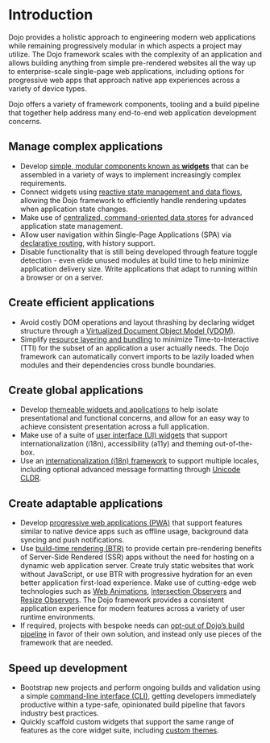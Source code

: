 # Introduction

Dojo provides a holistic approach to engineering modern web applications while remaining progressively modular in which aspects a project may utilize. The Dojo framework scales with the complexity of an application and allows building anything from simple pre-rendered websites all the way up to enterprise-scale single-page web applications, including options for progressive web apps that approach native app experiences across a variety of device types.

Dojo offers a variety of framework components, tooling and a build pipeline that together help address many end-to-end web application development concerns.

## Manage complex applications

-   Develop [simple, modular components known as **widgets**](/learn/creating-widgets/widget-fundamentals#basic-widget-structure) that can be assembled in a variety of ways to implement increasingly complex requirements.
-   Connect widgets using [reactive state management and data flows](/learn/creating-widgets/managing-state), allowing the Dojo framework to efficiently handle rendering updates when application state changes.
-   Make use of [centralized, command-oriented data stores](/learn/stores/introduction) for advanced application state management.
-   Allow user navigation within Single-Page Applications (SPA) via [declarative routing](/learn/routing/route-configuration), with history support.
-   Disable functionality that is still being developed through feature toggle detection - even elide unused modules at build time to help minimize application delivery size. Write applications that adapt to running within a browser or on a server.

## Create efficient applications

-   Avoid costly DOM operations and layout thrashing by declaring widget structure through a [Virtualized Document Object Model (VDOM)](/learn/creating-widgets/rendering-widgets#working-with-the-vdom).
-   Simplify [resource layering and bundling](/learn/building/creating-bundles) to minimize Time-to-Interactive (TTI) for the subset of an application a user actually needs. The Dojo framework can automatically convert imports to be lazily loaded when modules and their dependencies cross bundle boundaries.

## Create global applications

-   Develop [themeable widgets and applications](/learn/styling/introduction) to help isolate presentational and functional concerns, and allow for an easy way to achieve consistent presentation across a full application.
-   Make use of a suite of [user interface (UI) widgets](https://github.com/dojo/widgets/blob/master/README.md) that support internationalization (i18n), accessibility (a11y) and theming out-of-the-box.
-   Use an [internationalization (i18n) framework](/learn/i18n/introduction) to support multiple locales, including optional advanced message formatting through [Unicode CLDR](/learn/i18n/advanced-formatting-cldr).

## Create adaptable applications

-   Develop [progressive web applications (PWA)](/learn/building/progressive-web-applications) that support features similar to native device apps such as offline usage, background data syncing and push notifications.
-   Use [build-time rendering (BTR)](/learn/building/buildtime-rendering) to provide certain pre-rendering benefits of Server-Side Rendered (SSR) apps without the need for hosting on a dynamic web application server. Create truly static websites that work without JavaScript, or use BTR with progressive hydration for an even better application first-load experience.
    Make use of cutting-edge web technologies such as [Web Animations](https://developer.mozilla.org/en-US/docs/Web/API/Web_Animations_API), [Intersection Observers](/learn/middleware/available-middleware#intersection) and [Resize Observers](/learn/middleware/available-middleware#resize). The Dojo framework provides a consistent application experience for modern features across a variety of user runtime environments.
-   If required, projects with bespoke needs can [opt-out of Dojo’s build pipeline](/learn/building/ejecting) in favor of their own solution, and instead only use pieces of the framework that are needed.

## Speed up development

-   Bootstrap new projects and perform ongoing builds and validation using a simple [command-line interface (CLI)](https://github.com/dojo/cli/blob/master/README.md), getting developers immediately productive within a type-safe, opinionated build pipeline that favors industry best practices.
-   Quickly scaffold custom widgets that support the same range of features as the core widget suite, including [custom themes](/learn/styling/working-with-themes#scaffolding-themes-for-third-party-widgets).
